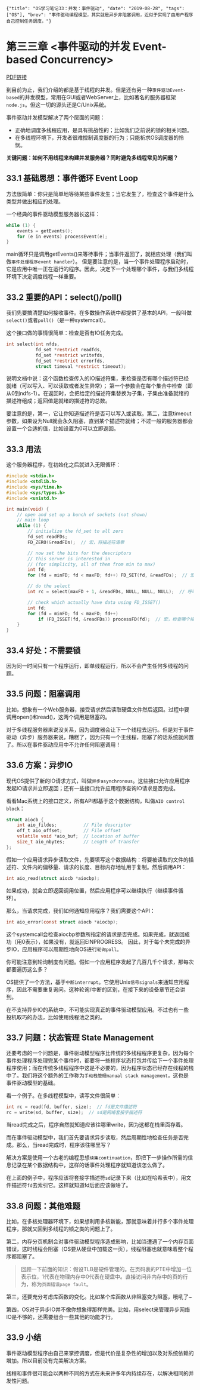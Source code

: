 ```lw-blog-meta
{"title": "OS学习笔记33：并发：事件驱动", "date": "2019-08-28", "tags": ["OS"], "brev": "事件驱动编程模型，其实就是异步非阻塞调用，近似于实现了由用户程序自己控制任务调度。"}
```

# 第三三章 <事件驱动的并发 Event-based Concurrency>

[PDF链接](http://pages.cs.wisc.edu/~remzi/OSTEP/threads-events.pdf)

到目前为止，我们介绍的都是基于线程的并发。但是还有另一种`事件驱动Event-based`的并发模型，常用在GUI或者WebServer上，比如著名的服务器框架`node.js`。但这一切的源头还是C/Unix系统。

事件驱动并发模型解决了两个层面的问题：

- 正确地调度多线程应用，是具有挑战性的；比如我们之前说的锁的相关问题。
- 在多线程环境下，开发者很难控制调度器的行为；只能祈求OS调度器的怜悯。

**关键问题：如何不用线程来构建并发服务器？同时避免多线程常见的问题？**

## 33.1 基础思想：事件循环 Event Loop

方法很简单：你只是简单地等待某些事件发生；当它发生了，检查这个事件是什么类型并做出相应的处理。

一个经典的事件驱动模型服务器长这样：

```c
while (1) {
    events = getEvents();
    for (e in events) processEvent(e);
}
```

main循环只是调用getEvents()来等待事件；当事件返回了，就相应处理（我们叫做`事件处理程序event handler`）。
但是要注意的是，当一个事件处理程序启动时，它是应用中唯一正在运行的程序。因此，决定下一个处理哪个事件，与我们多线程环境下决定调度线程一样重要。

## 33.2 重要的API：select()/poll()

我们先要搞清楚如何接收事件。在多数操作系统中都提供了基本的API，一般叫做`select()`或者`poll()`（是一种systemcall）。

这个接口做的事情很简单：检查是否有IO任务完成。

```c
int select(int nfds, 
           fd_set *restrict readfds, 
           fd_set *restrict writefds,
           fd_set *restrict errorfds, 
           struct timeval *restrict timeout);
```

说明文档中说：这个函数检查传入的IO描述符集，来检查是否有哪个描述符已经就绪（可以写入、可以读取或者发生异常）；
第一个参数会在每个集合中检查（即从0到ndfs-1）。在返回时，会把给定的描述符集替换为子集，子集由准备就绪的描述符组成；返回值是就绪的描述符的总数。

要注意的是，第一，它让你知道描述符是否可以写入或读取。第二，注意timeout参数，如果设为Null就会永久阻塞，直到某个描述符就绪；不过一般的服务器都会设置一个合适的值，比如设置为0可以立即返回。

## 33.3 用法

这个服务器程序，在初始化之后就进入无限循环：

```c
#include <stdio.h>
#include <stdlib.h>
#include <sys/time.h>
#include <sys/types.h>
#include <unistd.h>

int main(void) {
    // open and set up a bunch of sockets (not shown)
    // main loop
    while (1) {
        // initialize the fd_set to all zero
        fd_set readFDs;
        FD_ZERO(&readFDs);  // 宏，将描述符清零

        // now set the bits for the descriptors
        // this server is interested in
        // (for simplicity, all of them from min to max)
        int fd;
        for (fd = minFD; fd < maxFD; fd++) FD_SET(fd, &readFDs);  // 宏，将描述符添加到集

        // do the select
        int rc = select(maxFD + 1, &readFDs, NULL, NULL, NULL);  // 呼叫呼叫

        // check which actually have data using FD_ISSET()
        int fd;
        for (fd = minFD; fd < maxFD; fd++)
            if (FD_ISSET(fd, &readFDs)) processFD(fd);  // 宏，检查哪个描述符就绪了
    }
}
```

## 33.4 好处：不需要锁

因为同一时间只有一个程序运行，即单线程运行，所以不会产生任何多线程的问题。

## 33.5 问题：阻塞调用

比如，想象有一个Web服务器，接受请求然后读取硬盘文件然后返回。过程中要调用open()和read()，这两个调用是阻塞的。

对于多线程服务器来说没关系，因为调度器会让下一个线程去运行。但是对于事件驱动（异步）服务器来说，糟糕了，因为只有一个主线程，阻塞了的话系统就闲置了。所以在事件驱动应用中不允许任何阻塞调用！

## 33.6 方案：异步IO

现代OS提供了新的IO请求方式，叫做`异步asynchronous`。这些接口允许应用程序发起IO请求并立即返回；还有一些接口允许应用程序查询IO请求是否完成。

看看Mac系统上的接口定义，所有API都基于这个数据结构，叫做`AIO control block`：

```c
struct aiocb {
    int aio_fildes;          // File descriptor
    off_t aio_offset;        // File offset
    volatile void *aio_buf;  // Location of buffer
    size_t aio_nbytes;       // Length of transfer
};
```

假如一个应用请求异步读取文件，先要填写这个数据结构：将要被读取的文件的描述符、文件内的偏移量、请求的长度、目标内存地址用于复制。然后调用API：

```c
int aio_read(struct aiocb *aiocbp);
```

如果成功，就会立即返回调用位置，然后应用程序可以继续执行（继续事件循环）。

那么，当请求完成，我们如何通知应用程序？我们需要这个API：

```c
int aio_error(const struct aiocb *aiocbp);
```

这个systemcall会检查aiocbp参数所指定的请求是否完成。如果完成，就返回成功（用0表示），如果没有，就返回EINPROGRESS。
因此，对于每个未完成的异步IO，应用程序可以周期性地向OS进行`轮询poll`。

你可能注意到轮询制度有问题。假如一个应用程序发起了几百几千个请求，那每次都要遍历这么多？

OS提供了一个方法，基于`中断interrupt`。它使用Unix`信号signals`来通知应用程序，因此不需要重复询问。这种轮询/中断的区别，在接下来的设备章节还会讲到。

在不支持异步IO的系统中，不可能实现真正的事件驱动模型应用。不过也有一些投机取巧的办法，比如使用线程池之类的。

## 33.7 问题：状态管理 State Management

还要考虑的一个问题是，事件驱动模型程序比传统的多线程程序更复杂。因为每个事件处理程序处理完某个事件时，都要将一些程序状态打包并传给下一个事件处理程序使用；而在传统多线程程序中这是不必要的，因为程序状态已经存在线程的栈中了。我们将这个额外的工作称为`手动栈管理manual stack management`，这也是事件驱动模型的基础。

看一个例子。在多线程模型中，读写文件很简单：

```c
int rc = read(fd, buffer, size);  // fd是文件描述符
rc = write(sd, buffer, size);  // sd是网络套接字描述符
```

当read完成之后，程序自然就知道应该往哪里write，因为这都在栈里面存着。

而在事件驱动模型中，我们首先要请求异步读取，然后周期性地检查任务是否完成。那么，当read完成时，程序该往哪里写？

解决方案是使用一个古老的编程思想`续集continuation`，即把下一步操作所需的信息记录在某个数据结构中，这样的话事件处理程序就知道该怎么做了。

在上面的例子中，程序应该将套接字描述符`sd`记录下来（比如在哈希表中），用文件描述符`fd`去索引它。这样就知道fd后面应该做啥了。

## 33.8 问题：其他难题

比如，在多核处理器环境下，如果想利用多核新能，那就意味着并行多个事件处理程序，那就又回到多线程的锁之类的问题上了。

第二，内存分页机制会对事件驱动模型程序造成影响，比如当遭遇了一个内存页面错误，这时线程会阻塞（OS要从硬盘中加载这一页），线程阻塞也就意味着整个程序都阻塞了。

> 回顾一下前面的知识：假设TLB是硬件管理的。在页码表的PTE中增加一位表示位，1代表在物理内存中0代表在硬盘中。直接访问非内存中的页的行为，称为`页面错误page fault`。

第三，还要充分考虑库函数的变化。比如某个库函数从非阻塞变为阻塞，哦吼了~

第四，OS对于异步IO并不像你想象得那样完美。比如，用select来管理异步网络IO是不够的，还需要组合一些其他的功能才行。

## 33.9 小结

事件驱动模型程序由自己来掌控调度，但是代价是复杂性的增加以及对系统依赖的增加。所以目前没有完美解决方案。

线程和事件很可能会以两种不同的方式在未来许多年内持续存在，以解决相同的并发性问题。
